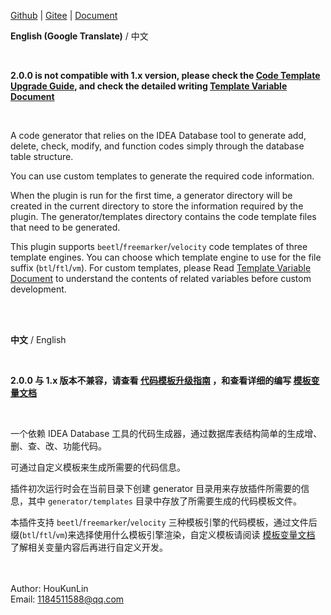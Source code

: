 [Github](https://github.com/houkunlin/Database-Generator) | [Gitee](https://gitee.com/houkunlin/Database-Generator) | [Document](https://github.com/houkunlin/Database-Generator/blob/master/doc/template-document.md) 

**English (Google Translate)** / 中文

<br>

**2.0.0 is not compatible with 1.x version, please check the [Code Template Upgrade Guide](https://github.com/houkunlin/Database-Generator/blob/master/doc/upgrade-2.0.0.md), and check the detailed writing [Template Variable Document](https://github.com/houkunlin/Database-Generator/blob/master/doc/template-document.md)**

<br>

A code generator that relies on the IDEA Database tool to generate add, delete, check, modify, and function codes simply through the database table structure.

You can use custom templates to generate the required code information.

When the plugin is run for the first time, a generator directory will be created in the current directory to store the information required by the plugin. The generator/templates directory contains the code template files that need to be generated.

This plugin supports `beetl`/`freemarker`/`velocity` code templates of three template engines. You can choose which template engine to use for the file suffix (`btl`/`ftl`/`vm`). For custom templates, please Read [Template Variable Document](https://github.com/houkunlin/Database-Generator/blob/master/doc/template-document.md) to understand the contents of related variables before custom development.

<br><br>

**中文** / English

<br>

**2.0.0 与 1.x 版本不兼容，请查看 [代码模板升级指南](https://github.com/houkunlin/Database-Generator/blob/master/doc/upgrade-2.0.0.md) ，和查看详细的编写 [模板变量文档](https://github.com/houkunlin/Database-Generator/blob/master/doc/template-document.md)**

<br>

一个依赖 IDEA Database 工具的代码生成器，通过数据库表结构简单的生成增、删、查、改、功能代码。

可通过自定义模板来生成所需要的代码信息。

插件初次运行时会在当前目录下创建 generator 目录用来存放插件所需要的信息，其中 `generator/templates` 目录中存放了所需要生成的代码模板文件。

本插件支持 `beetl`/`freemarker`/`velocity` 三种模板引擎的代码模板，通过文件后缀(`btl`/`ftl`/`vm`)来选择使用什么模板引擎渲染，自定义模板请阅读 [模板变量文档](https://github.com/houkunlin/Database-Generator/blob/master/doc/template-document.md) 了解相关变量内容后再进行自定义开发。

<br><br>
Author: HouKunLin<br>
Email: 1184511588@qq.com


